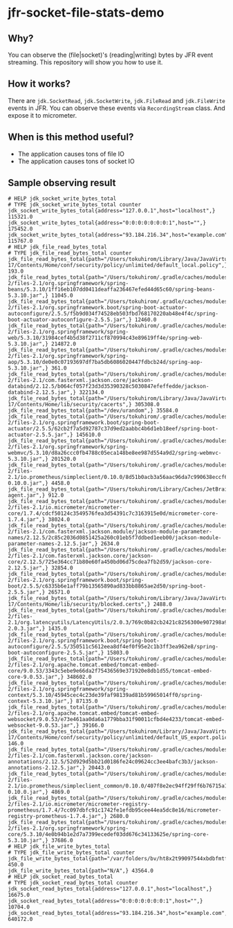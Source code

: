 # jfr-socket-file-stats-demo

## Why?

You can observe the (file|socket)'s (reading|writing) bytes by JFR event streaming.
This repository will show you how to use it.

## How it works?

There are `jdk.SocketRead`, `jdk.SocketWrite`, `jdk.FileRead` and `jdk.FileWrite` events in JFR.
You can observe these events via `RecordingStream` class.
And expose it to micrometer.

## When is this method useful?

- The application causes tons of file IO
- The application causes tons of socket IO

## Sample observing result

    # HELP jdk_socket_write_bytes_total
    # TYPE jdk_socket_write_bytes_total counter
    jdk_socket_write_bytes_total{address="127.0.0.1",host="localhost",} 115321.0
    jdk_socket_write_bytes_total{address="0:0:0:0:0:0:0:1",host="",} 175452.0
    jdk_socket_write_bytes_total{address="93.184.216.34",host="example.com",} 115767.0
    # HELP jdk_file_read_bytes_total
    # TYPE jdk_file_read_bytes_total counter
    jdk_file_read_bytes_total{path="/Users/tokuhirom/Library/Java/JavaVirtualMachines/temurin-17/Contents/Home/conf/security/policy/unlimited/default_local.policy",} 193.0
    jdk_file_read_bytes_total{path="/Users/tokuhirom/.gradle/caches/modules-2/files-2.1/org.springframework/spring-beans/5.3.10/1ff16eb107dd0411deaffa236467efed44d65c60/spring-beans-5.3.10.jar",} 11045.0
    jdk_file_read_bytes_total{path="/Users/tokuhirom/.gradle/caches/modules-2/files-2.1/org.springframework.boot/spring-boot-actuator-autoconfigure/2.5.5/f5b9d034f74528eb503fbd768170220ab48e4f4c/spring-boot-actuator-autoconfigure-2.5.5.jar",} 12460.0
    jdk_file_read_bytes_total{path="/Users/tokuhirom/.gradle/caches/modules-2/files-2.1/org.springframework/spring-web/5.3.10/31984cef4b5d38f2711cf870994c43e89619ff4e/spring-web-5.3.10.jar",} 214872.0
    jdk_file_read_bytes_total{path="/Users/tokuhirom/.gradle/caches/modules-2/files-2.1/org.springframework/spring-aop/5.3.10/de0e0c07193697df7ba5db6086020447fdbcb24d/spring-aop-5.3.10.jar",} 361.0
    jdk_file_read_bytes_total{path="/Users/tokuhirom/.gradle/caches/modules-2/files-2.1/com.fasterxml.jackson.core/jackson-databind/2.12.5/b064cf057f23d3d35390328c5030847efeffedde/jackson-databind-2.12.5.jar",} 322134.0
    jdk_file_read_bytes_total{path="/Users/tokuhirom/Library/Java/JavaVirtualMachines/temurin-17/Contents/Home/lib/security/cacerts",} 305308.0
    jdk_file_read_bytes_total{path="/dev/urandom",} 35584.0
    jdk_file_read_bytes_total{path="/Users/tokuhirom/.gradle/caches/modules-2/files-2.1/org.springframework.boot/spring-boot-actuator/2.5.5/62cb2f7a5d92787c37d9ed2aabbc4b6d1eb18eef/spring-boot-actuator-2.5.5.jar",} 145610.0
    jdk_file_read_bytes_total{path="/Users/tokuhirom/.gradle/caches/modules-2/files-2.1/org.springframework/spring-webmvc/5.3.10/d8a26ccc0fb4788c05eca148be8ee987d554a9d2/spring-webmvc-5.3.10.jar",} 201520.0
    jdk_file_read_bytes_total{path="/Users/tokuhirom/.gradle/caches/modules-2/files-2.1/io.prometheus/simpleclient/0.10.0/8d51b0acb3a56aac96da7c990638eccf624a1abe/simpleclient-0.10.0.jar",} 4458.0
    jdk_file_read_bytes_total{path="/Users/tokuhirom/Library/Caches/JetBrains/IntelliJIdea2021.2/captureAgent/debugger-agent.jar",} 912.0
    jdk_file_read_bytes_total{path="/Users/tokuhirom/.gradle/caches/modules-2/files-2.1/io.micrometer/micrometer-core/1.7.4/cdcf50124c3549576fea3d54391c7c3163915e0d/micrometer-core-1.7.4.jar",} 38024.0
    jdk_file_read_bytes_total{path="/Users/tokuhirom/.gradle/caches/modules-2/files-2.1/com.fasterxml.jackson.module/jackson-module-parameter-names/2.12.5/2c85c2036d0851425a260c01eb5f7ddbed1eeb00/jackson-module-parameter-names-2.12.5.jar",} 2634.0
    jdk_file_read_bytes_total{path="/Users/tokuhirom/.gradle/caches/modules-2/files-2.1/com.fasterxml.jackson.core/jackson-core/2.12.5/725e364cc71b80e60fa450bd06d75cdea7fb2d59/jackson-core-2.12.5.jar",} 32854.0
    jdk_file_read_bytes_total{path="/Users/tokuhirom/.gradle/caches/modules-2/files-2.1/org.springframework.boot/spring-boot/2.5.5/c6335b6e1aff79b13565890ad833bb8865ae2d50/spring-boot-2.5.5.jar",} 26571.0
    jdk_file_read_bytes_total{path="/Users/tokuhirom/Library/Java/JavaVirtualMachines/temurin-17/Contents/Home/lib/security/blocked.certs",} 2488.0
    jdk_file_read_bytes_total{path="/Users/tokuhirom/.gradle/caches/modules-2/files-2.1/org.latencyutils/LatencyUtils/2.0.3/769c0b82cb2421c8256300e907298a9410a2a3d3/LatencyUtils-2.0.3.jar",} 1435.0
    jdk_file_read_bytes_total{path="/Users/tokuhirom/.gradle/caches/modules-2/files-2.1/org.springframework.boot/spring-boot-autoconfigure/2.5.5/350511c5612eea8df4ef0f95e2c1b3ff3ea962e8/spring-boot-autoconfigure-2.5.5.jar",} 15803.0
    jdk_file_read_bytes_total{path="/Users/tokuhirom/.gradle/caches/modules-2/files-2.1/org.apache.tomcat.embed/tomcat-embed-core/9.0.53/3343c5ebe9e66da2f75436569e371920e8db1d55/tomcat-embed-core-9.0.53.jar",} 348602.0
    jdk_file_read_bytes_total{path="/Users/tokuhirom/.gradle/caches/modules-2/files-2.1/org.springframework/spring-context/5.3.10/45945cec4c23de39faf98139ad81b59965014ff0/spring-context-5.3.10.jar",} 87135.0
    jdk_file_read_bytes_total{path="/Users/tokuhirom/.gradle/caches/modules-2/files-2.1/org.apache.tomcat.embed/tomcat-embed-websocket/9.0.53/e73e461aa0da6a1779bba31f90011cfbd4e4233/tomcat-embed-websocket-9.0.53.jar",} 39166.0
    jdk_file_read_bytes_total{path="/Users/tokuhirom/Library/Java/JavaVirtualMachines/temurin-17/Contents/Home/conf/security/policy/unlimited/default_US_export.policy",} 146.0
    jdk_file_read_bytes_total{path="/Users/tokuhirom/.gradle/caches/modules-2/files-2.1/com.fasterxml.jackson.core/jackson-annotations/2.12.5/52d929d5bb21d0186fe24c09624cc3ee4bafc3b3/jackson-annotations-2.12.5.jar",} 20443.0
    jdk_file_read_bytes_total{path="/Users/tokuhirom/.gradle/caches/modules-2/files-2.1/io.prometheus/simpleclient_common/0.10.0/407f8e2ec94ff29ff6b76715a1c427145d31fdc4/simpleclient_common-0.10.0.jar",} 4869.0
    jdk_file_read_bytes_total{path="/Users/tokuhirom/.gradle/caches/modules-2/files-2.1/io.micrometer/micrometer-registry-prometheus/1.7.4/7cc097dbfc91c1742fe1efdb95cee44ea5dc8e16/micrometer-registry-prometheus-1.7.4.jar",} 2680.0
    jdk_file_read_bytes_total{path="/Users/tokuhirom/.gradle/caches/modules-2/files-2.1/org.springframework/spring-core/5.3.10/4e0b94b1e2d7a7399ecedef03dd676c34133625e/spring-core-5.3.10.jar",} 37686.0
    # HELP jdk_file_write_bytes_total
    # TYPE jdk_file_write_bytes_total counter
    jdk_file_write_bytes_total{path="/var/folders/bv/ht8x2t99097544xbdbfmtf700000gn/T/.*",} 450.0
    jdk_file_write_bytes_total{path="N/A",} 43564.0
    # HELP jdk_socket_read_bytes_total
    # TYPE jdk_socket_read_bytes_total counter
    jdk_socket_read_bytes_total{address="127.0.0.1",host="localhost",} 16675.0
    jdk_socket_read_bytes_total{address="0:0:0:0:0:0:0:1",host="",} 10704.0
    jdk_socket_read_bytes_total{address="93.184.216.34",host="example.com",} 640172.0
